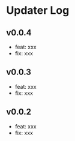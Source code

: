# Updater Log

## v0.0.4

- feat: xxx
- fix: xxx

## v0.0.3

- feat: xxx
- fix: xxx

## v0.0.2

- feat: xxx
- fix: xxx
